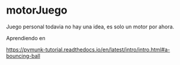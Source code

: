 # motorJuego
Juego personal todavia no hay una idea, es solo un motor por ahora.


Aprendiendo en

https://pymunk-tutorial.readthedocs.io/en/latest/intro/intro.html#a-bouncing-ball
